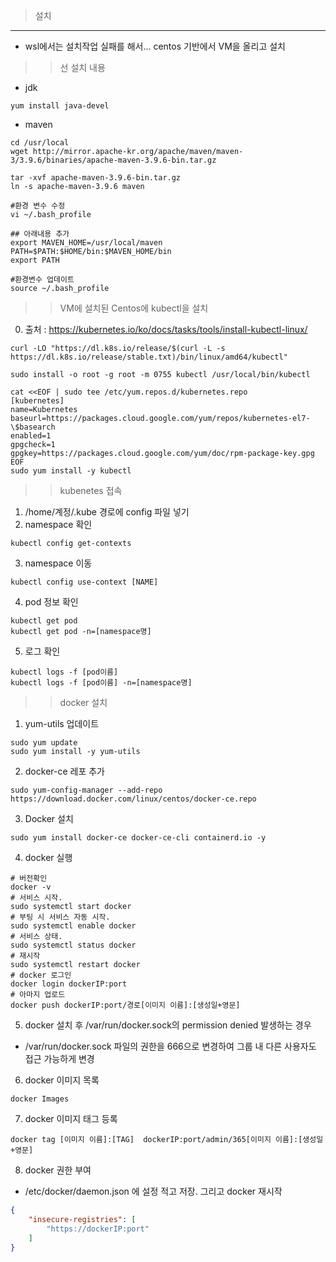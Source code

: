 >설치
---
- wsl에서는 설치작업 실패를 해서... centos 기반에서 VM을 올리고 설치



>>선 설치 내용
- jdk
```
yum install java-devel
```
- maven
```
cd /usr/local
wget http://mirror.apache-kr.org/apache/maven/maven-3/3.9.6/binaries/apache-maven-3.9.6-bin.tar.gz

tar -xvf apache-maven-3.9.6-bin.tar.gz
ln -s apache-maven-3.9.6 maven

#환경 변수 수정
vi ~/.bash_profile

## 아래내용 추가
export MAVEN_HOME=/usr/local/maven
PATH=$PATH:$HOME/bin:$MAVEN_HOME/bin
export PATH

#환경변수 업데이트
source ~/.bash_profile
```






>> VM에 설치된 Centos에 kubectl을 설치
0. 출처 : https://kubernetes.io/ko/docs/tasks/tools/install-kubectl-linux/
```
curl -LO "https://dl.k8s.io/release/$(curl -L -s https://dl.k8s.io/release/stable.txt)/bin/linux/amd64/kubectl"
```
```
sudo install -o root -g root -m 0755 kubectl /usr/local/bin/kubectl
```
```
cat <<EOF | sudo tee /etc/yum.repos.d/kubernetes.repo
[kubernetes]
name=Kubernetes
baseurl=https://packages.cloud.google.com/yum/repos/kubernetes-el7-\$basearch
enabled=1
gpgcheck=1
gpgkey=https://packages.cloud.google.com/yum/doc/rpm-package-key.gpg
EOF
sudo yum install -y kubectl
```


>> kubenetes 접속
1. /home/계정/.kube 경로에 config 파일 넣기
2. namespace 확인
```
kubectl config get-contexts
```
3. namespace 이동
```
kubectl config use-context [NAME]
```
4. pod 정보 확인
```
kubectl get pod
kubectl get pod -n=[namespace명]
```
5. 로그 확인
```
kubectl logs -f [pod이름]
kubectl logs -f [pod이름] -n=[namespace명]
```



>>docker 설치
1. yum-utils 업데이트
```
sudo yum update
sudo yum install -y yum-utils
```
2. docker-ce 레포 추가
```
sudo yum-config-manager --add-repo https://download.docker.com/linux/centos/docker-ce.repo
```
3. Docker 설치
```
sudo yum install docker-ce docker-ce-cli containerd.io -y
```
4. docker 실행
```
# 버전확인
docker -v
# 서비스 시작.
sudo systemctl start docker
# 부팅 시 서비스 자동 시작.
sudo systemctl enable docker
# 서비스 상태.
sudo systemctl status docker
# 재시작
sudo systemctl restart docker
# docker 로그인
docker login dockerIP:port
# 아마지 업로드
docker push dockerIP:port/경로[이미지 이름]:[생성일+영문]
```
5. docker 설치 후 /var/run/docker.sock의 permission denied 발생하는 경우
* /var/run/docker.sock 파일의 권한을 666으로 변경하여 그룹 내 다른 사용자도 접근 가능하게 변경


6. docker 이미지 목록
```
docker Images
```
7. docker 이미지 태그 등록
```
docker tag [이미지 이름]:[TAG]  dockerIP:port/admin/365[이미지 이름]:[생성일+영문]
```

8. docker 권한 부여
- /etc/docker/daemon.json 에 설정 적고 저장. 그리고 docker 재시작
```json
{
    "insecure-registries": [
        "https://dockerIP:port"
    ]
}
```


